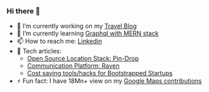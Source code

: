 ### Hi there 👋

<!--
**thekosmix/thekosmix** is a ✨ _special_ ✨ repository because its `README.md` (this file) appears on your GitHub profile.

Here are some ideas to get you started:
-->
- 🔭 I’m currently working on my [Travel Blog](https://thekosmix5.web.app/)
- 🌱 I’m currently learning [Graphql with MERN stack](https://github.com/thekosmix/graphql-nodejs-mongo)
- 📫 How to reach me: [Linkedin](https://www.linkedin.com/in/kumarsiddharth/)
- 💬 Tech articles:
  - [Open Source Location Stack: Pin-Drop](https://tech.urbancompany.com/how-uc-built-its-in-house-location-stack-pin-drop-using-open-source-part-one-b2a5ab14b734)
  - [Communication Platform: Raven](https://tech.urbancompany.com/why-did-we-build-ucs-central-communication-platform-raven-5782544ad02d)
  - [Cost saving tools/hacks for Bootstrapped Startups](https://dev.to/thekosmix/cost-saving-hackstools-for-early-stage-startups-4emk)
- ⚡ Fun fact: I have 18Mn+ view on my [Google Maps contributions](https://www.google.co.in/maps/contrib/118147622802569594383)

<!-- 
![Siddharth's GitHub stats](https://github-readme-stats.vercel.app/api?username=thekosmix&show_icons=true&theme=radical) 
-->

<!--
- 👯 I’m looking to collaborate on ...
- 🤔 I’m looking for help with ...
- 😄 Pronouns: ...
-->
